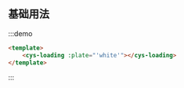
## 基础用法

:::demo

```html
<template>
    <cys-loading :plate="'white'"></cys-loading>
</template>
```

:::